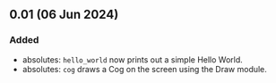 ## 0.01 (06 Jun 2024)

### Added
- absolutes: `hello_world` now prints out a simple Hello World.
- absolutes: `cog` draws a Cog on the screen using the Draw module.
